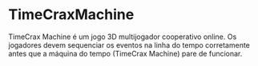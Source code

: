 # TimeCraxMachine
TimeCrax Machine é um jogo 3D multijogador cooperativo online. Os jogadores devem sequenciar os eventos na linha do tempo corretamente antes que a máquina do tempo (TimeCrax Machine) pare de funcionar. 
